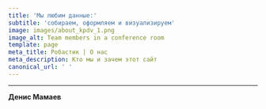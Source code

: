 ```yaml
---
title: 'Мы любим данные:'
subtitle: 'собираем, оформляем и визуализируем'
image: images/about_kpdv_1.png
image_alt: Team members in a conference room
template: page
meta_title: Робастик | О нас
meta_description: Кто мы и зачем этот сайт
canonical_url: ' '
---
```

****

**Денис Мамаев**
